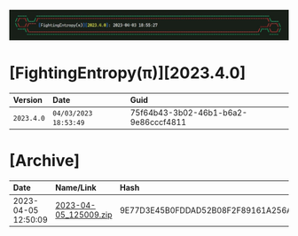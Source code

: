 ![label](https://github.com/mcc85s/FightingEntropy/blob/main/Version/2023.4.0/Docs/label.jpg)

# [FightingEntropy(π)][2023.4.0]
| Version    | Date                  | Guid                                 |
|:-----------|:----------------------|:-------------------------------------|
| `2023.4.0` | `04/03/2023 18:53:49` | 75f64b43-3b02-46b1-b6a2-9e86cccf4811 |

# [Archive]
| Date                | Name/Link                                                                                                                   | Hash                                                             |
|:--------------------|:----------------------------------------------------------------------------------------------------------------------------|:-----------------------------------------------------------------|
| 2023-04-05 12:50:09 | [2023-04-05_125009.zip](https://github.com/mcc85s/FightingEntropy/blob/main/Version/2023.4.0/Archive/2023-04-05_125009.zip) | 9E77D3E45B0FDDAD52B08F2F89161A256AEACAA240E4844ECE695710737B2525 |
